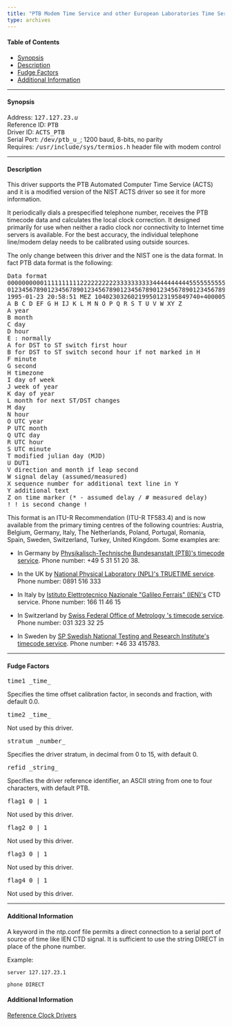 ```yaml
---
title: "PTB Modem Time Service and other European Laboratories Time Services"
type: archives
---
```


#### Table of Contents
*  [Synopsis](/archives/drivers/driver23/#synopsis)
*  [Description](/archives/drivers/driver23/#description)
*  [Fudge Factors](/archives/drivers/driver23/#fudge-factors)
*  [Additional Information](/archives/drivers/driver23/#additional-information)

* * *

#### Synopsis

Address: <tt>127.127.23._u_</tt>  
Reference ID: <tt>PTB</tt>  
Driver ID: <tt>ACTS_PTB</tt>  
Serial Port: <tt>/dev/ptb_u_</tt>; 1200 baud, 8-bits, no parity  
Requires: <tt>/usr/include/sys/termios.h</tt> header file with modem control

* * *

#### Description

This driver supports the PTB Automated Computer Time Service (ACTS) and it is a modified version of the NIST ACTS driver so see it for more information.

It periodically dials a prespecified telephone number, receives the PTB timecode data and calculates the local clock correction. It designed primarily for use when neither a radio clock nor connectivity to Internet time servers is available. For the best accuracy, the individual telephone line/modem delay needs to be calibrated using outside sources.

The only change between this driver and the NIST one is the data format. In fact PTB data format is the following:

<pre>Data format  
0000000000111111111122222222223333333333444444444455555555556666666666777777777 7  
0123456789012345678901234567890123456789012345678901234567890123456789012345678 9  
1995-01-23 20:58:51 MEZ 10402303260219950123195849740+40000500 *  
A B C D EF G H IJ K L M N O P Q R S T U V W XY Z<CR><LF>  
A year  
B month  
C day  
D hour  
E : normally  
A for DST to ST switch first hour  
B for DST to ST switch second hour if not marked in H  
F minute  
G second  
H timezone  
I day of week  
J week of year  
K day of year  
L month for next ST/DST changes  
M day  
N hour  
O UTC year  
P UTC month  
Q UTC day  
R UTC hour  
S UTC minute  
T modified julian day (MJD)  
U DUT1  
V direction and month if leap second  
W signal delay (assumed/measured)  
X sequence number for additional text line in Y  
Y additional text  
Z on time marker (* - assumed delay / # measured delay)  
<CR>!<LF> ! is second change !  
</pre>

This format is an ITU-R Recommendation (ITU-R TF583.4) and is now available from the primary timing centres of the following countries: Austria, Belgium, Germany, Italy, The Netherlands, Poland, Portugal, Romania, Spain, Sweden, Switzerland, Turkey, United Kingdom. Some examples are:

*   In Germany by [Physikalisch-Technische Bundesanstalt (PTB)'s timecode service](https://www.ptb.de/cms/en/ptb/fachabteilungen/abtq/gruppe-q4/ref-q42/time-synchronization-of-computers-using-the-network-time-protocol-ntp.html). Phone number: +49 5 31 51 20 38.

*   In the UK by [National Physical Laboratory (NPL)'s TRUETIME service](https://www.npl.co.uk/products-services/time-frequency). Phone number: 0891 516 333

*   In Italy by [Istituto Elettrotecnico Nazionale "Galileo Ferrais" (IEN)'s](http://www.istc.int/en/institute/14163) CTD service. Phone number: 166 11 46 15

*   In Switzerland by [Swiss Federal Office of Metrology 's timecode service](https://www.metas.ch/metas/en/home/fabe/zeit-und-frequenz.html). Phone number: 031 323 32 25

*   In Sweden by [SP Swedish National Testing and Research Institute's timecode service](https://www.ri.se/en/what-we-do/expertises/position-navigation-and-time). Phone number: +46 33 415783. 

* * *

#### Fudge Factors

<dt><tt>time1 _time_</tt></dt>

Specifies the time offset calibration factor, in seconds and fraction, with default 0.0.

<dt><tt>time2 _time_</tt></dt>

Not used by this driver.

<dt><tt>stratum _number_</tt></dt>

Specifies the driver stratum, in decimal from 0 to 15, with default 0.

<dt><tt>refid _string_</tt></dt>

Specifies the driver reference identifier, an ASCII string from one to four characters, with default PTB.

<dt><tt>flag1 0 | 1</tt></dt>

Not used by this driver.

<dt><tt>flag2 0 | 1</tt></dt>

Not used by this driver.

<dt><tt>flag3 0 | 1</tt></dt>

Not used by this driver.

<dt><tt>flag4 0 | 1</tt></dt>

Not used by this driver.

* * *

#### Additional Information

A keyword in the ntp.conf file permits a direct connection to a serial port of source of time like IEN CTD signal. It is sufficient to use the string DIRECT in place of the phone number.

Example:

`server 127.127.23.1`

`phone DIRECT`

#### Additional Information

[Reference Clock Drivers](/archives/4.2.0/refclock)


